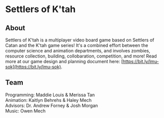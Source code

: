# Settlers of K'tah

## About
Settlers of K'tah is a multiplayer video board game based on Settlers of Catan and the K'tah game series! It's a combined effort between the computer science
and animation departments, and involves zombies, resource collection, building, collobaration, competition, and more! Read more at our game design and planning
document here: [https://bit.ly/lmu-sok](https://bit.ly/lmu-sok).

## Team
Programming: Maddie Louis & Merissa Tan  
Animation: Kaitlyn Behrehs & Haley Mech  
Advisors: Dr. Andrew Forney & Josh Morgan  
Music: Owen Mech  

